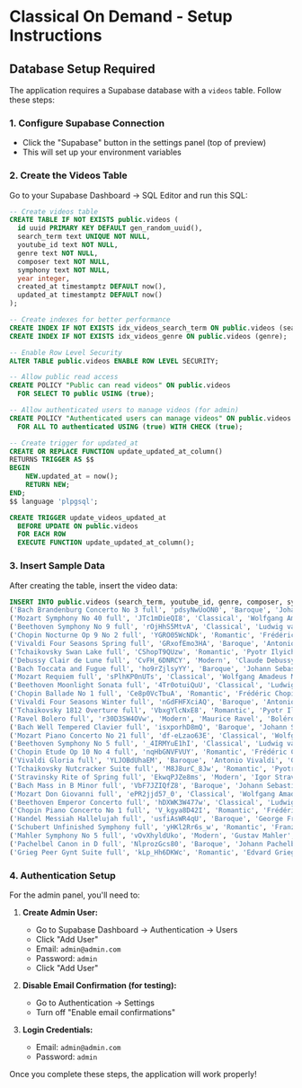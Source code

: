 # Classical On Demand - Setup Instructions

## Database Setup Required

The application requires a Supabase database with a `videos` table. Follow these steps:

### 1. Configure Supabase Connection
- Click the "Supabase" button in the settings panel (top of preview)
- This will set up your environment variables

### 2. Create the Videos Table
Go to your Supabase Dashboard → SQL Editor and run this SQL:

```sql
-- Create videos table
CREATE TABLE IF NOT EXISTS public.videos (
  id uuid PRIMARY KEY DEFAULT gen_random_uuid(),
  search_term text UNIQUE NOT NULL,
  youtube_id text NOT NULL,
  genre text NOT NULL,
  composer text NOT NULL,
  symphony text NOT NULL,
  year integer,
  created_at timestamptz DEFAULT now(),
  updated_at timestamptz DEFAULT now()
);

-- Create indexes for better performance
CREATE INDEX IF NOT EXISTS idx_videos_search_term ON public.videos (search_term);
CREATE INDEX IF NOT EXISTS idx_videos_genre ON public.videos (genre);

-- Enable Row Level Security
ALTER TABLE public.videos ENABLE ROW LEVEL SECURITY;

-- Allow public read access
CREATE POLICY "Public can read videos" ON public.videos
  FOR SELECT TO public USING (true);

-- Allow authenticated users to manage videos (for admin)
CREATE POLICY "Authenticated users can manage videos" ON public.videos
  FOR ALL TO authenticated USING (true) WITH CHECK (true);

-- Create trigger for updated_at
CREATE OR REPLACE FUNCTION update_updated_at_column()
RETURNS TRIGGER AS $$
BEGIN
    NEW.updated_at = now();
    RETURN NEW;
END;
$$ language 'plpgsql';

CREATE TRIGGER update_videos_updated_at
  BEFORE UPDATE ON public.videos
  FOR EACH ROW
  EXECUTE FUNCTION update_updated_at_column();
```

### 3. Insert Sample Data
After creating the table, insert the video data:

```sql
INSERT INTO public.videos (search_term, youtube_id, genre, composer, symphony, year) VALUES
('Bach Brandenburg Concerto No 3 full', 'pdsyNwUoON0', 'Baroque', 'Johann Sebastian Bach', 'Brandenburg Concerto No. 3', 1721),
('Mozart Symphony No 40 full', 'JTc1mDieQI8', 'Classical', 'Wolfgang Amadeus Mozart', 'Symphony No. 40', 1788),
('Beethoven Symphony No 9 full', 'rOjHhS5MtvA', 'Classical', 'Ludwig van Beethoven', 'Symphony No. 9', 1824),
('Chopin Nocturne Op 9 No 2 full', 'YGRO05WcNDk', 'Romantic', 'Frédéric Chopin', 'Nocturne Op. 9 No. 2', 1832),
('Vivaldi Four Seasons Spring full', 'GRxofEmo3HA', 'Baroque', 'Antonio Vivaldi', 'The Four Seasons - Spring', 1725),
('Tchaikovsky Swan Lake full', 'CShopT9QUzw', 'Romantic', 'Pyotr Ilyich Tchaikovsky', 'Swan Lake', 1876),
('Debussy Clair de Lune full', 'CvFH_6DNRCY', 'Modern', 'Claude Debussy', 'Clair de Lune', 1905),
('Bach Toccata and Fugue full', 'ho9rZjlsyYY', 'Baroque', 'Johann Sebastian Bach', 'Toccata and Fugue in D minor', 1704),
('Mozart Requiem full', 'sPlhKP0nUTs', 'Classical', 'Wolfgang Amadeus Mozart', 'Requiem', 1791),
('Beethoven Moonlight Sonata full', '4Tr0otuiQuU', 'Classical', 'Ludwig van Beethoven', 'Moonlight Sonata', 1801),
('Chopin Ballade No 1 full', 'Ce8p0VcTbuA', 'Romantic', 'Frédéric Chopin', 'Ballade No. 1', 1835),
('Vivaldi Four Seasons Winter full', 'nGdFHFXciAQ', 'Baroque', 'Antonio Vivaldi', 'The Four Seasons - Winter', 1725),
('Tchaikovsky 1812 Overture full', 'VbxgYlcNxE8', 'Romantic', 'Pyotr Ilyich Tchaikovsky', '1812 Overture', 1880),
('Ravel Bolero full', 'r30D3SW4OVw', 'Modern', 'Maurice Ravel', 'Boléro', 1928),
('Bach Well Tempered Clavier full', 'isxporhD8mQ', 'Baroque', 'Johann Sebastian Bach', 'The Well-Tempered Clavier', 1722),
('Mozart Piano Concerto No 21 full', 'df-eLzao63E', 'Classical', 'Wolfgang Amadeus Mozart', 'Piano Concerto No. 21', 1785),
('Beethoven Symphony No 5 full', '_4IRMYuE1hI', 'Classical', 'Ludwig van Beethoven', 'Symphony No. 5', 1808),
('Chopin Etude Op 10 No 4 full', 'nqHbGNVFVUY', 'Romantic', 'Frédéric Chopin', 'Étude Op. 10 No. 4', 1832),
('Vivaldi Gloria full', 'YLJOBdUhaEM', 'Baroque', 'Antonio Vivaldi', 'Gloria', 1715),
('Tchaikovsky Nutcracker Suite full', 'M8J8urC_8Jw', 'Romantic', 'Pyotr Ilyich Tchaikovsky', 'The Nutcracker Suite', 1892),
('Stravinsky Rite of Spring full', 'EkwqPJZe8ms', 'Modern', 'Igor Stravinsky', 'The Rite of Spring', 1913),
('Bach Mass in B Minor full', 'VbF7JZIQfZ8', 'Baroque', 'Johann Sebastian Bach', 'Mass in B minor', 1749),
('Mozart Don Giovanni full', 'ePR2jjd57_0', 'Classical', 'Wolfgang Amadeus Mozart', 'Don Giovanni', 1787),
('Beethoven Emperor Concerto full', 'hDXWK3W477w', 'Classical', 'Ludwig van Beethoven', 'Emperor Concerto', 1811),
('Chopin Piano Concerto No 1 full', 'V_kgya8D42I', 'Romantic', 'Frédéric Chopin', 'Piano Concerto No. 1', 1830),
('Handel Messiah Hallelujah full', 'usfiAsWR4qU', 'Baroque', 'George Frideric Handel', 'Messiah - Hallelujah Chorus', 1741),
('Schubert Unfinished Symphony full', 'yHKl2Rr6s_w', 'Romantic', 'Franz Schubert', 'Unfinished Symphony', 1822),
('Mahler Symphony No 5 full', 'vOvXhyldUko', 'Modern', 'Gustav Mahler', 'Symphony No. 5', 1902),
('Pachelbel Canon in D full', 'NlprozGcs80', 'Baroque', 'Johann Pachelbel', 'Canon in D', 1680),
('Grieg Peer Gynt Suite full', 'kLp_Hh6DKWc', 'Romantic', 'Edvard Grieg', 'Peer Gynt Suite', 1875);
```

### 4. Authentication Setup
For the admin panel, you'll need to:
1. **Create Admin User:**
   - Go to Supabase Dashboard → Authentication → Users
   - Click "Add User"
   - Email: `admin@admin.com`
   - Password: `admin`
   - Click "Add User"

2. **Disable Email Confirmation (for testing):**
   - Go to Authentication → Settings
   - Turn off "Enable email confirmations"

3. **Login Credentials:**
   - Email: `admin@admin.com`
   - Password: `admin`

Once you complete these steps, the application will work properly!